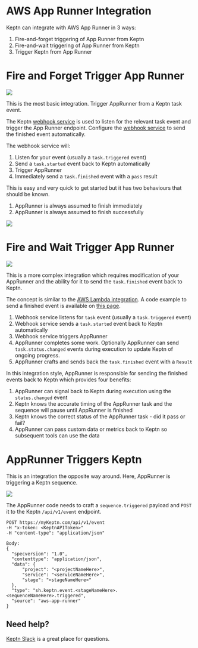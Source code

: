 # AWS App Runner Integration

Keptn can integrate with AWS App Runner in 3 ways:

1. Fire-and-forget triggering of App Runner from Keptn
2. Fire-and-wait triggering of App Runner from Keptn
3. Trigger Keptn from App Runner


# Fire and Forget Trigger App Runner

![](https://raw.githubusercontent.com/keptn-sandbox/artifacthub/main/aws-app-runner/assets/fire-and-forget-sequence.svg)

This is the most basic integration. Trigger AppRunner from a Keptn task event.

The Keptn [webhook service](https://github.com/keptn/keptn/tree/master/webhook-service) is used to listen for the relevant task event and trigger the App Runner endpoint. Configure the [webhook service](https://github.com/keptn/keptn/tree/master/webhook-service) to send the finished event automatically.

The webhook service will:

1. Listen for your event (usually a `task.triggered` event)
1. Send a `task.started` event back to Keptn automatically
1. Trigger AppRunner
1. Immediately send a `task.finished` event with a `pass` result

This is easy and very quick to get started but it has two behaviours that should be known.

1. AppRunner is always assumed to finish immediately
1. AppRunner is always assumed to finish successfully

![](https://raw.githubusercontent.com/keptn-sandbox/artifacthub/main/aws-app-runner/assets/fire-and-forget-webhook.png)

# Fire and Wait Trigger App Runner

![](https://raw.githubusercontent.com/keptn-sandbox/artifacthub/main/aws-app-runner/assets/fire-and-wait-sequence.svg)

This is a more complex integration which requires modification of your AppRunner and the ability for it to send the `task.finished` event back to Keptn.

The concept is similar to the [AWS Lambda integration](https://artifacthub.io/packages/keptn/keptn-integrations/aws-lambda). A code example to send a finished event is available on [this page](https://artifacthub.io/packages/keptn/keptn-integrations/aws-lambda).

1. Webhook service listens for `task` event (usually a `task.triggered` event)
1. Webhook service sends a `task.started` event back to Keptn automatically
1. Webhook service triggers AppRunner
1. AppRunner completes some work. Optionally AppRunner can send `task.status.changed` events during execution to update Keptn of ongoing progress.
1. AppRunner crafts and sends back the `task.finished` event with a `Result`

In this integration style, AppRunner is responsible for sending the finished events back to Keptn which provides four benefits:

1. AppRunner can signal back to Keptn during execution using the `status.changed` event
1. Keptn knows the accurate timing of the AppRunner task and the sequence will pause until AppRunner is finished
1. Keptn knows the correct status of the AppRunner task - did it pass or fail?
1. AppRunner can pass custom data or metrics back to Keptn so subsequent tools can use the data

# AppRunner Triggers Keptn

This is an integration the opposite way around. Here, AppRunner is triggering a Keptn sequence.

![](https://raw.githubusercontent.com/keptn-sandbox/artifacthub/main/aws-app-runner/1.0.0/assets/app-runner-trigger-keptn-sequence.svg)


The AppRunner code needs to craft a `sequence.triggered` payload and `POST` it to the Keptn `/api/v1/event` endpoint.

```
POST https://myKeptn.com/api/v1/event
-H "x-token: <KeptnAPIToken>"
-H "content-type": "application/json"

Body:
{
  "specversion": "1.0",
  "contenttype": "application/json",
  "data": {
      "project": "<projectNameHere>",
      "service": "<serviceNameHere>",
      "stage": "<stageNameHere>"
  },
  "type": "sh.keptn.event.<stageNameHere>.<sequenceNameHere>.triggered",
  "source": "aws-app-runner"
}
```

## Need help?
[Keptn Slack](https://keptn.sh/community/#slack) is a great place for questions.